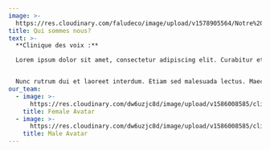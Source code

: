 ```yaml
---
image: >-
  https://res.cloudinary.com/faludeco/image/upload/v1578905564/Notre%20Histoire/Workforce_zzqwzb.jpg
title: Qui sommes nous?
text: >-
  **Clinique des voix :**

  Lorem ipsum dolor sit amet, consectetur adipiscing elit. Curabitur et cursus ante, et porttitor tellus. Duis vitae ex eget erat gravida varius. Aenean imperdiet lorem et magna imperdiet mollis. Etiam scelerisque mollis facilisis. Nunc quis tellus ut lorem ultrices congue. In blandit posuere velit ultrices fringilla. Ut finibus posuere lectus ac dictum. Phasellus viverra purus eu augue condimentum, quis auctor enim vehicula. Fusce sit amet feugiat odio. Donec porttitor, libero ac tempus euismod, ipsum tortor aliquet lacus, in interdum erat turpis fermentum nisl. Pellentesque vulputate massa ut scelerisque pretium.


  Nunc rutrum dui et laoreet interdum. Etiam sed malesuada lectus. Maecenas et elementum nisl, et efficitur risus. Nullam tempor dui non turpis congue fringilla. Aenean venenatis quis risus et fringilla. Quisque enim nisl, sodales ut condimentum eu, condimentum nec orci. Morbi imperdiet lacus fermentum ante semper, ut tempor metus bibendum. Sed dapibus sodales efficitur. Nulla metus purus, pharetra in enim quis, auctor vulputate purus.
our_team:
  - image: >-
      https://res.cloudinary.com/dw6uzjc8d/image/upload/v1586008585/clinique/vwscswmmzfq7uohrxl2n.svg
    title: Female Avatar
  - image: >-
      https://res.cloudinary.com/dw6uzjc8d/image/upload/v1586008585/clinique/dukvwrdacf5mmmsftvgb.svg
    title: Male Avatar
---
```

